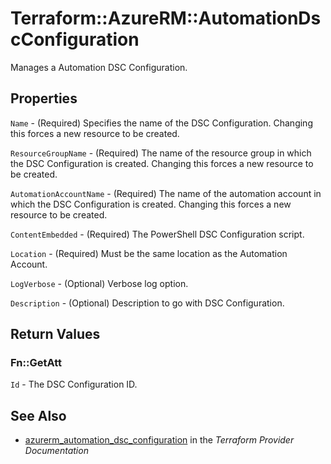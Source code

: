 # Terraform::AzureRM::AutomationDscConfiguration

Manages a Automation DSC Configuration.

## Properties

`Name` - (Required) Specifies the name of the DSC Configuration. Changing this forces a new resource to be created.

`ResourceGroupName` - (Required) The name of the resource group in which the DSC Configuration is created. Changing this forces a new resource to be created.

`AutomationAccountName` - (Required) The name of the automation account in which the DSC Configuration is created. Changing this forces a new resource to be created.

`ContentEmbedded` - (Required) The PowerShell DSC Configuration script.

`Location` - (Required) Must be the same location as the Automation Account.

`LogVerbose` - (Optional) Verbose log option.

`Description` - (Optional) Description to go with DSC Configuration.


## Return Values

### Fn::GetAtt

`Id` - The DSC Configuration ID.

## See Also

* [azurerm_automation_dsc_configuration](https://www.terraform.io/docs/providers/azurerm/r/automation_dsc_configuration.html) in the _Terraform Provider Documentation_